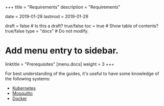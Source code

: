 +++
title = "Requirements"
description = "Requirements"

date = 2019-01-28
lastmod = 2019-01-29

draft = false  # Is this a draft? true/false
toc = true  # Show table of contents? true/false
type = "docs"  # Do not modify.

# Add menu entry to sidebar.
linktitle = "Prerequisites"
[menu.docs]
  weight = 3
+++

For best understanding of the guides, it's useful to have some knowledge of
the following systems:

* [Kubernetes](https://kubernetes.io/docs/tutorials/kubernetes-basics/)
* [Mosquitto](https://github.com/eclipse/mosquitto)
* [Docker](https://docs.docker.com/v17.09/engine/docker-overview/#docker-engine)
